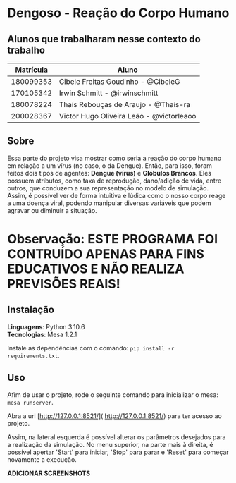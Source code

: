 # Dengoso - Reação do Corpo Humano

## Alunos que trabalharam nesse contexto do trabalho

|Matrícula | Aluno |
| -- | -- |
| 180099353  |  Cibele Freitas Goudinho - @CibeleG |
| 170105342  |  Irwin Schmitt - @irwinschmitt |
| 180078224  |  Thaís Rebouças de Araujo - @Thais-ra |
| 200028367  |  Victor Hugo Oliveira Leão - @victorleaoo |

## Sobre 

Essa parte do projeto visa mostrar como seria a reação do corpo humano em relação a um vírus (no caso, o da Dengue). Então, para isso, foram feitos dois tipos de agentes: **Dengue (vírus)** e **Glóbulos Brancos**. Eles possuem atributos, como taxa de reprodução, dano/adição de vida, entre outros, que conduzem a sua representação no modelo de simulação. Assim, é possível ver de forma intuitiva e lúdica como o nosso corpo reage a uma doença viral, podendo manipular diversas variáveis que podem agravar ou diminuir a situação.

# Observação: ESTE PROGRAMA FOI CONTRUÍDO APENAS PARA FINS EDUCATIVOS E NÃO REALIZA PREVISÕES REAIS!

## Instalação

**Linguagens**: Python 3.10.6<br>
**Tecnologias**: Mesa 1.2.1<br>

Instale as dependências com o comando: ```pip install -r requirements.txt```.

## Uso

Afim de usar o projeto, rode o seguinte comando para inicializar o mesa: ```mesa runserver```.

Abra a url [http://127.0.0.1:8521/]( http://127.0.0.1:8521/) para ter acesso ao projeto.

Assim, na lateral esquerda é possível alterar os parâmetros desejados para a realização da simulação. No menu superior, na parte mais à direita, é possível apertar 'Start' para iniciar, 'Stop' para parar e 'Reset' para começar novamente a execução.

**ADICIONAR SCREENSHOTS**
